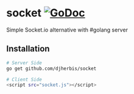 socket [![GoDoc](https://godoc.org/github.com/djherbis/socket?status.svg)](https://godoc.org/github.com/djherbis/socket)
==========

Simple Socket.io alternative with #golang server

Installation
------------
```sh
# Server Side
go get github.com/djherbis/socket

# Client Side
<script src="socket.js"></script>
```
